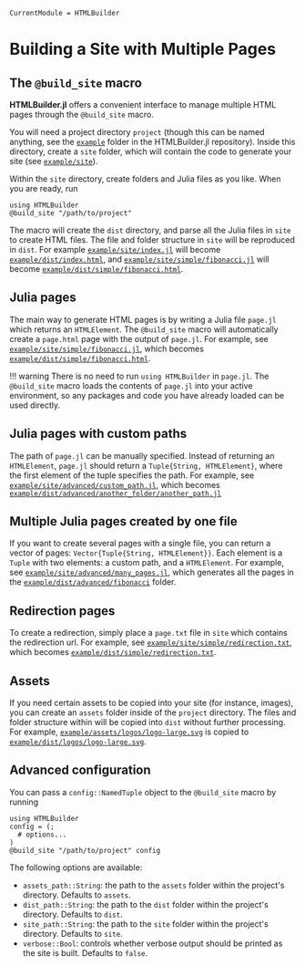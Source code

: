 ```@meta
CurrentModule = HTMLBuilder
```

# Building a Site with Multiple Pages

## The `@build_site` macro

**HTMLBuilder.jl** offers a convenient interface to manage multiple HTML pages through the `@build_site` macro.

You will need a project directory `project` (though this can be named anything, see the [`example`](https://github.com/rafaelbailo/HTMLBuilder.jl/tree/main/example) folder in the HTMLBuilder.jl repository). Inside this directory, create a `site` folder, which will contain the code to generate your site (see [`example/site`](https://github.com/rafaelbailo/HTMLBuilder.jl/tree/main/example/site)).

Within the `site` directory, create folders and Julia files as you like. When you are ready, run
```@repl 1
using HTMLBuilder
@build_site "/path/to/project"
```
The macro will create the `dist` directory, and parse all the Julia files in `site` to create HTML files. The file and folder structure in `site` will be reproduced in `dist`. For example [`example/site/index.jl`](https://github.com/rafaelbailo/HTMLBuilder.jl/tree/main/example/site/index.jl) will become [`example/dist/index.html`](https://github.com/rafaelbailo/HTMLBuilder.jl/tree/main/example/dist/index.html), and [`example/site/simple/fibonacci.jl`](https://github.com/rafaelbailo/HTMLBuilder.jl/tree/main/example/site/simple/fibonacci.jl) will become [`example/dist/simple/fibonacci.html`](https://github.com/rafaelbailo/HTMLBuilder.jl/tree/main/example/dist/simple/fibonacci.html).

## Julia pages

The main way to generate HTML pages is by writing a Julia file `page.jl` which returns an `HTMLElement`. The `@build_site` macro will automatically create a `page.html` page with the output of `page.jl`. For example, see [`example/site/simple/fibonacci.jl`](https://github.com/rafaelbailo/HTMLBuilder.jl/tree/main/example/site/simple/fibonacci.jl), which becomes [`example/dist/simple/fibonacci.html`](https://github.com/rafaelbailo/HTMLBuilder.jl/tree/main/example/dist/simple/fibonacci.html).

!!! warning
    There is no need to run `using HTMLBuilder` in `page.jl`. The `@build_site` macro loads the contents of `page.jl` into your active environment, so any packages and code you have already loaded can be used directly.

## Julia pages with custom paths

The path of `page.jl` can be manually specified. Instead of returning an `HTMLElement`, `page.jl` should return a `Tuple{String, HTMLElement}`, where the first element of the tuple specifies the path. For example, see [`example/site/advanced/custom_path.jl`](https://github.com/rafaelbailo/HTMLBuilder.jl/tree/main/example/site/advanced/custom_path.jl), which becomes [`example/dist/advanced/another_folder/another_path.jl`](https://github.com/rafaelbailo/HTMLBuilder.jl/tree/main/example/dist/advanced/another_folder/another_path.jl)

## Multiple Julia pages created by one file

If you want to create several pages with a single file, you can return a vector of pages: `Vector{Tuple{String, HTMLElement}}`. Each element is a `Tuple` with two elements: a custom path, and a `HTMLElement`. For example, see [`example/site/advanced/many_pages.jl`](https://github.com/rafaelbailo/HTMLBuilder.jl/tree/main/example/site/advanced/many_pages.jl), which generates all the pages in the [`example/dist/advanced/fibonacci`](https://github.com/rafaelbailo/HTMLBuilder.jl/tree/main/example/dist/advanced/fibonacci) folder.

## Redirection pages

To create a redirection, simply place a `page.txt` file in `site` which contains the redirection url. For example, see [`example/site/simple/redirection.txt`](https://github.com/rafaelbailo/HTMLBuilder.jl/tree/main/example/site/simple/redirection.txt), which becomes [`example/dist/simple/redirection.txt`](https://github.com/rafaelbailo/HTMLBuilder.jl/tree/main/example/dist/simple/redirection.html).

## Assets

If you need certain assets to be copied into your site (for instance, images), you can create an `assets` folder inside of the `project` directory. The files and folder structure within will be copied into `dist` without further processing. For example, [`example/assets/logos/logo-large.svg`](https://github.com/rafaelbailo/HTMLBuilder.jl/tree/main/example/assets/logos/logo-large.svg) is copied to [`example/dist/logos/logo-large.svg`](https://github.com/rafaelbailo/HTMLBuilder.jl/tree/main/example/dist/logos/logo-large.svg).

## Advanced configuration

You can pass a `config::NamedTuple` object to the `@build_site` macro by running
```@repl 1
using HTMLBuilder
config = (;
  # options...
)
@build_site "/path/to/project" config
```

The following options are available:
- `assets_path::String`: the path to the `assets` folder within the project's directory. Defaults to `assets`.
- `dist_path::String`: the path to the `dist` folder within the project's directory. Defaults to `dist`. 
- `site_path::String`: the path to the `site` folder within the project's directory. Defaults to `site`.
- `verbose::Bool`: controls whether verbose output should be printed as the site is built. Defaults to `false`. 
